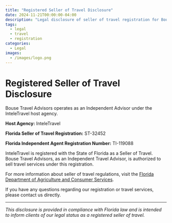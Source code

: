 ```yaml
---
title: "Registered Seller of Travel Disclosure"
date: 2024-11-21T00:00:00-04:00
description: "Legal disclosure of seller of travel registration for Bouse Travel Advisors operating under InteleTravel."
tags:
  - legal
  - travel
  - registration
categories:
  - Legal
images:
  - /images/logo.png
---
```


# Registered Seller of Travel Disclosure

Bouse Travel Advisors operates as an Independent Advisor under the InteleTravel host agency.

**Host Agency:** InteleTravel

**Florida Seller of Travel Registration:** ST-32452

**Florida Independent Agent Registration Number:** TI-119088

InteleTravel is registered with the State of Florida as a Seller of Travel. Bouse Travel Advisors, as an Independent Travel Advisor, is authorized to sell travel services under this registration.

For more information about seller of travel regulations, visit the [Florida Department of Agriculture and Consumer Services](https://www.fdacs.gov/Business-Services/Sellers-of-Travel).

If you have any questions regarding our registration or travel services, please contact us directly.

---

*This disclosure is provided in compliance with Florida law and is intended to inform clients of our legal status as a registered seller of travel.*

